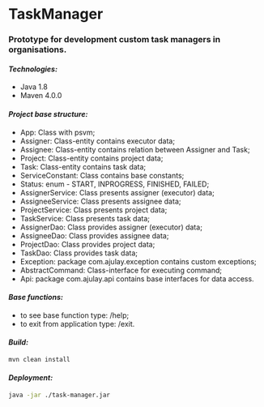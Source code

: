 #                      TaskManager

### Prototype for development custom task managers in organisations.

#### *Technologies:*
* Java 1.8
* Maven 4.0.0

#### *Project base structure:*
* App: Class with psvm;
* Assigner: Class-entity contains executor data;
* Assignee: Class-entity contains relation between Assigner and Task;
* Project: Class-entity contains project data;
* Task: Class-entity contains task data;  
* ServiceConstant: Class contains base constants;
* Status: enum - START, INPROGRESS, FINISHED, FAILED;
* AssignerService: Class presents assigner (executor) data; 
* AssigneeService: Class presents assignee data;
* ProjectService: Class presents project data;
* TaskService: Class presents task data;
* AssignerDao: Class provides assigner (executor) data; 
* AssigneeDao: Class provides assignee data; 
* ProjectDao: Class provides project data;
* TaskDao: Class provides task data;
* Exception: package com.ajulay.exception contains custom exceptions;
* AbstractCommand: Class-interface for executing command;
* Api: package com.ajulay.api contains base interfaces for data access.

#### *Base functions:*    
* to see base function type: /help;
* to exit from application type: /exit. 

#### *Build:*

```bash
mvn clean install
```
#### *Deployment:* 
```bash
java -jar ./task-manager.jar
```
